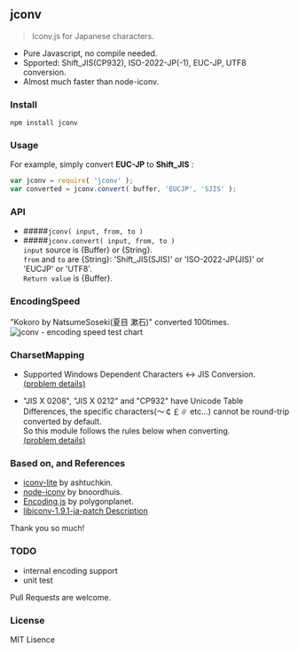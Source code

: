 jconv
----------------------
> Iconv.js for Japanese characters.

 * Pure Javascript, no compile needed.
 * Spported: Shift_JIS(CP932), ISO-2022-JP(-1), EUC-JP, UTF8 conversion.
 * Almost much faster than node-iconv.

### Install
```
npm install jconv
```

### Usage
For example, simply convert **EUC-JP** to **Shift_JIS** :

```javascript
var jconv = require( 'jconv' );
var converted = jconv.convert( buffer, 'EUCJP', 'SJIS' );
```

<!-- Also available **node-iconv-lite** syntax:
```javascript
var string = jconv.decode( buffer, fromEncoding );
```
```javascript
var buffer = jconv.encode( string, toEncoding );
``` -->

### API

* #####`jconv( input, from, to )`
* #####`jconv.convert( input, from, to )`  
`input` source is {Buffer} or {String}.  
`from` and `to` are {String}: 'Shift_JIS(SJIS)' or 'ISO-2022-JP(JIS)' or 'EUCJP' or 'UTF8'.  
`Return value` is {Buffer}.

<!-- * #####`jconv.decode( inputBuffer, from )`

* #####`jconv.encode( inputString, to )` 

 -->

### EncodingSpeed
"Kokoro by NatsumeSoseki(夏目 漱石)" converted 100times.
![jconv - encoding speed test chart](https://dl-web.dropbox.com/get/Public/speedLog.png?w=AABFHiEysNe2M2DhrKqAUEMU-QziEaIMvUu1SDmaJtGeKQ)

### CharsetMapping
 * Supported Windows Dependent Characters <-> JIS Conversion.  
[(problem details)](http://support.microsoft.com/default.aspx?scid=kb;ja;JP170559)  


 * "JIS X 0208", "JIS X 0212" and "CP932" have Unicode Table Differences, the specific characters(～￠￡∥ etc...) cannot be round-trip converted by default.  
 So this module follows the rules below when converting.  
[(problem details)](http://www8.plala.or.jp/tkubota1/unicode-symbols-map2.html)  


### Based on, and References
 * [iconv-lite](https://github.com/ashtuchkin/iconv-lite) by ashtuchkin.
 * [node-iconv](https://github.com/bnoordhuis/node-iconv) by bnoordhuis.
 * [Encoding.js](https://github.com/polygonplanet/Unzipper.js) by polygonplanet.
 * [libiconv-1.9.1-ja-patch Description](http://www2d.biglobe.ne.jp/~msyk/software/libiconv-1.9.1-patch.html)

 Thank you so much!


### TODO
 * internal encoding support
 * unit test  

Pull Requests are welcome.


### License
MIT Lisence
